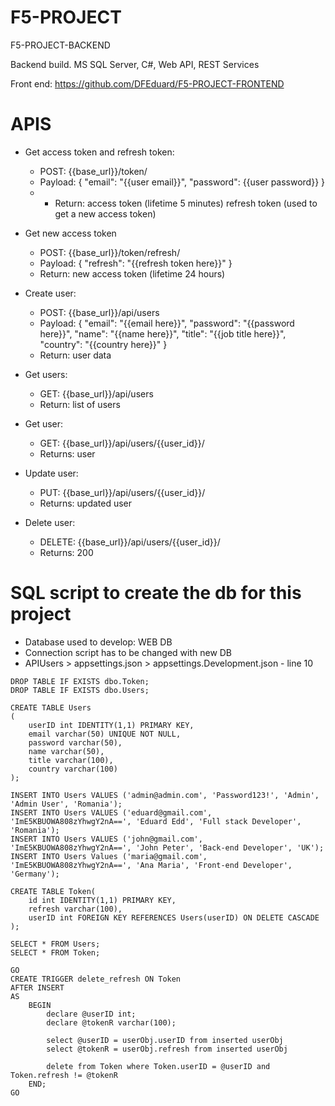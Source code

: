 # F5-PROJECT
F5-PROJECT-BACKEND

Backend build. 
MS SQL Server, C#, Web API, REST Services

Front end: https://github.com/DFEduard/F5-PROJECT-FRONTEND

# APIS
- Get access token and refresh token:
  - POST: {{base_url}}/token/
  - Payload: {
    "email": "{{user email}}",
    "password": {{user password}}
  }
  - - Return: access token (lifetime 5 minutes) refresh token (used to get a new access token)
  
- Get new access token
  - POST: {{base_url}}/token/refresh/
  - Payload: {
    "refresh": "{{refresh token here}}"
  }
  - Return: new access token (lifetime 24 hours)
  
  
- Create user: 
  - POST: {{base_url}}/api/users
  - Payload: {
    "email": "{{email here}}",
    "password": "{{password here}}",
    "name": "{{name here}}",
    "title": "{{job title here}}",
    "country": "{{country here}}"
}
  - Return: user data

- Get users: 
  - GET: {{base_url}}/api/users
  - Return: list of users
  
- Get user: 
  - GET: {{base_url}}/api/users/{{user_id}}/
  - Returns: user
  
- Update user: 
  - PUT: {{base_url}}/api/users/{{user_id}}/
  - Returns: updated user
  
- Delete user: 
  - DELETE: {{base_url}}/api/users/{{user_id}}/
  - Returns: 200
 
# SQL script to create the db for this project
- Database used to develop: WEB DB
- Connection script has to be changed with new DB 
- APIUsers > appsettings.json > appsettings.Development.json - line 10
```
DROP TABLE IF EXISTS dbo.Token;
DROP TABLE IF EXISTS dbo.Users;

CREATE TABLE Users
(
	userID int IDENTITY(1,1) PRIMARY KEY,
	email varchar(50) UNIQUE NOT NULL,
	password varchar(50),
	name varchar(50),
	title varchar(100),
	country varchar(100)
);

INSERT INTO Users VALUES ('admin@admin.com', 'Password123!', 'Admin', 'Admin User', 'Romania');
INSERT INTO Users VALUES ('eduard@gmail.com', 'ImE5KBUOWA808zYhwgY2nA==', 'Eduard Edd', 'Full stack Developer', 'Romania');
INSERT INTO Users VALUES ('john@gmail.com', 'ImE5KBUOWA808zYhwgY2nA==', 'John Peter', 'Back-end Developer', 'UK');
INSERT INTO Users Values ('maria@gmail.com', 'ImE5KBUOWA808zYhwgY2nA==', 'Ana Maria', 'Front-end Developer', 'Germany');

CREATE TABLE Token(
	id int IDENTITY(1,1) PRIMARY KEY,
	refresh varchar(100),
	userID int FOREIGN KEY REFERENCES Users(userID) ON DELETE CASCADE
);

SELECT * FROM Users;
SELECT * FROM Token;

GO
CREATE TRIGGER delete_refresh ON Token
AFTER INSERT
AS
	BEGIN
		declare @userID int;
		declare @tokenR varchar(100);

		select @userID = userObj.userID from inserted userObj
		select @tokenR = userObj.refresh from inserted userObj
		
		delete from Token where Token.userID = @userID and Token.refresh != @tokenR
	END;
GO
```
